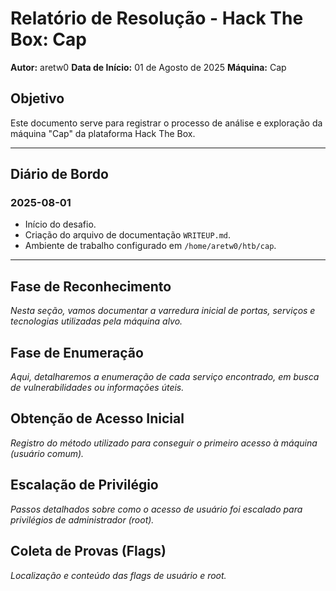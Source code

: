 # Relatório de Resolução - Hack The Box: Cap

**Autor:** aretw0
**Data de Início:** 01 de Agosto de 2025
**Máquina:** Cap

## Objetivo

Este documento serve para registrar o processo de análise e exploração da máquina "Cap" da plataforma Hack The Box.

---

## Diário de Bordo

### 2025-08-01

- Início do desafio.
- Criação do arquivo de documentação `WRITEUP.md`.
- Ambiente de trabalho configurado em `/home/aretw0/htb/cap`.

---

## Fase de Reconhecimento

_Nesta seção, vamos documentar a varredura inicial de portas, serviços e tecnologias utilizadas pela máquina alvo._

## Fase de Enumeração

_Aqui, detalharemos a enumeração de cada serviço encontrado, em busca de vulnerabilidades ou informações úteis._

## Obtenção de Acesso Inicial

_Registro do método utilizado para conseguir o primeiro acesso à máquina (usuário comum)._

## Escalação de Privilégio

_Passos detalhados sobre como o acesso de usuário foi escalado para privilégios de administrador (root)._

## Coleta de Provas (Flags)

_Localização e conteúdo das flags de usuário e root._
